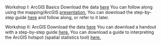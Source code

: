 Workshop I: ArcGIS Basics
Download the data [here](https://github.com/barnarderc/workshops/blob/master/Spring%202018/Environmental%20and%20Natural%20Resource%20Economics/%231%20Intro_GIS_Workshop_Data.zip)
You can follow along using the mapping/ArcGIS [presentation.](https://github.com/barnarderc/workshops/blob/master/Spring%202018/Environmental%20and%20Natural%20Resource%20Economics/%231ercgispresentation.pdf)
You can download the step-by-step guide [here](https://github.com/barnarderc/workshops/blob/master/Spring%202018/Environmental%20and%20Natural%20Resource%20Economics/%231%20ercarcgistutorialstep-by-stepguide.pdf) and follow along, or refer to it later.
 
Workshop II: ArcGIS 
Download the data [here](https://github.com/barnarderc/workshops/blob/master/Spring%202018/Environmental%20and%20Natural%20Resource%20Economics/ERCWORKSHOP2%20.zip)
You can download a handout with a step-by-step guide [here.](https://github.com/barnarderc/workshops/blob/master/Spring%202018/Environmental%20and%20Natural%20Resource%20Economics/erc_workshop2_guide.pdf)
You can download a guide to interpreting the ArcGIS hotspot (spatial statistics tool) [here.](https://github.com/barnarderc/workshops/blob/master/Spring%202018/Environmental%20and%20Natural%20Resource%20Economics/%232%20getis_ords_g-star_and_spatial_autocorrelation_implementation_in_arcview.pdf)

